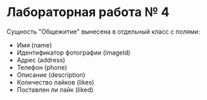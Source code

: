 # Лабораторная работа № 4
Сущность "Общежитие" вынесена в отдельный класс с полями:
- Имя (name)
- Идентификатор фотографии (imageId)
- Адрес (address)
- Телефон (phone)
- Описание (description)
- Количество лайков (likes)
- Поставлен ли лайк (liked)
